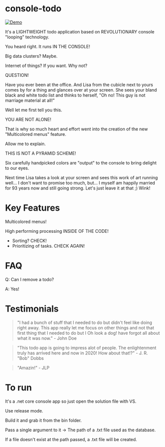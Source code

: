 # console-todo

[![Demo](https://img.youtube.com/vi/G27zzyAZEsE/0.jpg)](https://www.youtube.com/watch?v=G27zzyAZEsE)

It's a LIGHTWEIGHT todo application based on REVOLUTIONARY console "looping" technology.

You heard right. It runs IN THE CONSOLE!

Big data clusters? Maybe.

Internet of things? If you want. Why not?

QUESTION!

Have you ever been at the office. And Lisa from the cubicle next to yours comes by for a thing and glances over at your screen. She sees your bland black and white todo list and thinks to herself, "Oh no! This guy is not marriage material at all!"

Well let me first tell you this.

YOU ARE NOT ALONE!

That is why so much heart and effort went into the creation of the new "Multicolored menus" feature.

Allow me to explain.

THIS IS NOT A PYRAMID SCHEME!

Six carefully handpicked colors are "output" to the console to bring delight to our eyes.

Next time Lisa takes a look at your screen and sees this work of art running well... I don't want to promise too much, but... I myself am happily married for 93 years now and still going strong. Let's just leave it at that ;) Wink!

# Key Features
Multicolored menus!

High performing processing INSIDE OF THE CODE!
- Sorting? CHECK!
- Prioritizing of tasks. CHECK AGAIN!

# FAQ
Q: Can I remove a todo?

A: Yes!

# Testimonials
> "I had a bunch of stuff that I needed to do but didn't feel like doing right away. This app really let me focus on other things and not that first thing that I needed to do but I Oh look a dog! have forgot all about what it was now." - John Doe

> "This todo app is going to impress alot of people. The enlightenment truly has arrived here and now in 2020! How about that!?" - J. R. "Bob" Dobbs

> "Amazin!" - JLP



# To run
It's a .net core console app so just open the solution file with VS.

Use release mode.

Build it and grab it from the bin folder.

Pass a single argument to it -> The path of a .txt file used as the database.

If a file doesn't exist at the path passed, a .txt file will be created.
